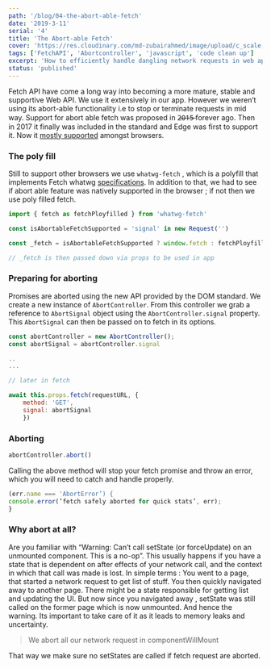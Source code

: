 ```yaml
---
path: '/blog/04-the-abort-able-fetch'
date: '2019-3-11'
serial: '4'
title: 'The Abort-able Fetch'
cover: 'https://res.cloudinary.com/md-zubairahmed/image/upload/c_scale,w_400/v1562127661/marius-serban-Bsway5_hstw-unsplash_mas3hc.jpg'
tags: ['FetchAPI', 'Abortcontroller', 'javascript', 'code clean up']
excerpt: 'How to efficiently handle dangling network requests in web app.'
status: 'published'
---
```


Fetch API have come a long way into becoming a more mature, stable and supportive Web API. We use it extensively in our app. However we weren’t using its abort-able functionality i.e to stop or terminate requests in mid way. Support for abort able fetch was proposed in 2̶0̶1̶5̶ forever ago. Then in 2017 it finally was included in the standard and Edge was first to support it. Now it [mostly supported](https://caniuse.com/#feat=abortcontroller) amongst browsers.

### The poly fill

Still to support other browsers we use `whatwg-fetch` , which is a polyfill that implements Fetch whatwg [specifications](https://fetch.spec.whatwg.org/). In addition to that, we had to see if abort able feature was natively supported in the browser ; if not then we use poly filled fetch.

```javascript
import { fetch as fetchPloyfilled } from 'whatwg-fetch'

const isAbortableFetchSupported = 'signal' in new Request('')

const _fetch = isAbortableFetchSupported ? window.fetch : fetchPloyfilled

// _fetch is then passed down via props to be used in app
```

### Preparing for aborting

Promises are aborted using the new API provided by the DOM standard. We create a new instance of `AbortController`. From this controller we grab a reference to `AbortSignal` object using the `AbortController.signal` property. This `AbortSignal` can then be passed on to fetch in its options.

```javascript
const abortController = new AbortController();
const abortSignal = abortController.signal

..
...

// later in fetch

await this.props.fetch(requestURL, {
    method: 'GET',
    signal: abortSignal
    })

```

### Aborting

```javascript
abortController.abort()
```

Calling the above method will stop your fetch promise and throw an error, which you will need to catch and handle properly.

```javascript
(err.name === 'AbortError’) {
console.error(’fetch safely aborted for quick stats’, err);
}
```

### Why abort at all?

Are you familiar with “Warning: Can’t call setState (or forceUpdate) on an unmounted component. This is a no-op”. This usually happens if you have a state that is dependent on after effects of your network call, and the context in which that call was made is lost. In simple terms : You went to a page, that started a network request to get list of stuff. You then quickly navigated away to another page. There might be a state responsible for getting list and updating the UI. But now since you navigated away , setState was still called on the former page which is now unmounted. And hence the warning. Its important to take care of it as it leads to memory leaks and uncertainty.

> We abort all our network request in componentWillMount

That way we make sure no setStates are called if fetch request are aborted.
